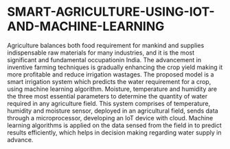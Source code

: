 # SMART-AGRICULTURE-USING-IOT-AND-MACHINE-LEARNING

Agriculture balances both food requirement for mankind and supplies indispensable raw materials for many industries, and it is the most significant and fundamental occupationin India. The advancement in inventive farming techniques is gradually enhancing the crop yield making it more profitable and reduce irrigation wastages. The proposed model is a smart irrigation system which predicts the water requirement for a crop, using machine learning algorithm. Moisture, temperature and humidity are the three most essential parameters to determine the quantity of water required in any agriculture field. This system comprises of temperature, humidity and moisture sensor, deployed in an agricultural field, sends data through a microprocessor, developing an IoT device with cloud. Machine learning algorithms is applied on the data sensed from the field in to predict results efficiently, which helps in decision making regarding water supply in advance.
